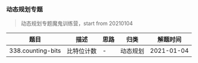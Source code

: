 ### 动态规划专题

> 动态规划专题魔鬼训练营，start from 20210104

|  题目   | 描述  | 思路 | 归类 | 解题时间 |
|  ----  | ----  | ---- | ---- | ---- |
|338.counting-bits|比特位计数|-|动态规划|2021-01-04|
